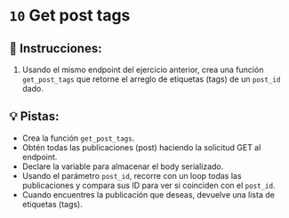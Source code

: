 # `10` Get post tags

## 📝 Instrucciones:

1. Usando el mismo endpoint del ejercicio anterior, crea una función `get_post_tags` que retorne el arreglo de etiquetas (tags) de un `post_id` dado.

## 💡 Pistas:

+ Crea la función `get_post_tags`.
+ Obtén todas las publicaciones (post) haciendo la solicitud GET al endpoint.
+ Declare la variable para almacenar el body serializado.
+ Usando el parámetro `post_id`, recorre con un loop todas las publicaciones y compara sus ID para ver si coinciden con el `post_id`.
+ Cuando encuentres la publicación que deseas, devuelve una lista de etiquetas (tags).

